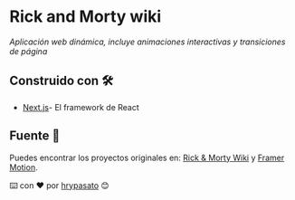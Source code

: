 # Rick and Morty wiki 

_Aplicación web dinámica, incluye animaciones interactivas y transiciones de página_

## Construido con 🛠️

* [Next.js](https://nextjs.org/)- El framework de React

## Fuente 📖

Puedes encontrar los proyectos originales en: [Rick & Morty Wiki](https://www.freecodecamp.org/news/how-to-create-a-dynamic-rick-and-morty-wiki-web-app-with-next-js/) y [Framer Motion](https://www.freecodecamp.org/news/how-to-add-interactive-animations-and-page-transitions-to-a-next-js-web-app-with-framer-motion/).


⌨️ con ❤️ por [hrypasato](https://github.com/hrypasato) 😊
